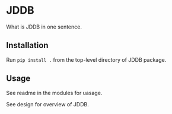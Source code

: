 # JDDB

What is JDDB in one sentence.

## Installation

Run `pip install .` from the top-level directory of JDDB package.

## Usage

See readme in the modules for uasage.

See design for overview of JDDB.
